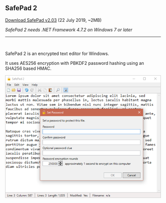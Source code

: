 ## SafePad 2

[Download SafePad v2.03](https://github.com/Arjailer/arjailer.github.io/releases/download/SafePad-2.03/SafePad.2.Setup.exe) (22 July 2019, ~2MB)

_SafePad 2 needs .NET Framework 4.7.2 on Windows 7 or later_

---

<br />

SafePad 2 is an encrypted text editor for Windows.

It uses AES256 encryption with PBKDF2 password hashing using an SHA256 based HMAC.

![SafePad 2 screenshot](SafePad2.png)
